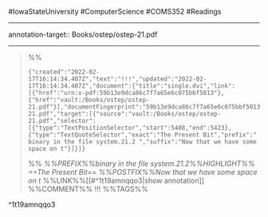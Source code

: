 #IowaStateUniversity
#ComputerScience
#COMS352
#Readings



--- 

annotation-target:: Books/ostep/ostep-21.pdf

---




>%%
>```annotation-json
>{"created":"2022-02-17T16:14:34.407Z","text":"!!!","updated":"2022-02-17T16:14:34.407Z","document":{"title":"single.dvi","link":[{"href":"urn:x-pdf:59b13e9dca86c7f7a65e6c075bbf5013"},{"href":"vault:/Books/ostep/ostep-21.pdf"}],"documentFingerprint":"59b13e9dca86c7f7a65e6c075bbf5013"},"uri":"vault:/Books/ostep/ostep-21.pdf","target":[{"source":"vault:/Books/ostep/ostep-21.pdf","selector":[{"type":"TextPositionSelector","start":5408,"end":5423},{"type":"TextQuoteSelector","exact":"The Present Bit","prefix":" binary in the file system.21.2 ","suffix":"Now that we have some space on t"}]}]}
>```
>%%
>*%%PREFIX%%binary in the file system.21.2%%HIGHLIGHT%% ==The Present Bit== %%POSTFIX%%Now that we have some space on t*
>%%LINK%%[[#^1t19amnqqo3|show annotation]]
>%%COMMENT%%
>!!!
>%%TAGS%%
>
^1t19amnqqo3
